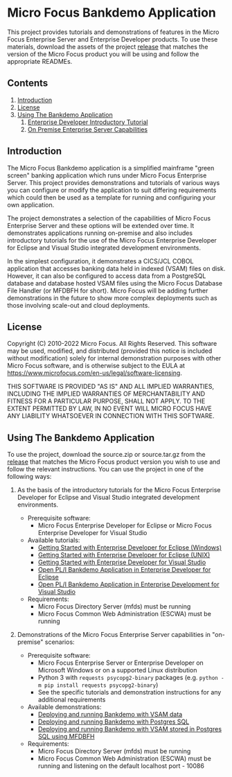 # Micro Focus Bankdemo Application
This project provides tutorials and demonstrations of features in the Micro Focus Enterprise Server and Enterprise Developer products.
To use these materials, download the assets of the project [release](https://github.com/MicroFocus/BankDemo/releases) that matches the version of the Micro Focus product you will be using and follow the appropriate READMEs.

## Contents

1. [Introduction](#intro)
1. [License](#license)
1. [Using The Bankdemo Application](#using)
    1. [Enterprise Developer Introductory Tutorial](#tutorial)
    1. [On Premise Enterprise Server Capabilities](#onprem)


## <a name="intro"></a>Introduction

The Micro Focus Bankdemo application is a simplified mainframe "green screen" banking application which runs under Micro Focus 
Enterprise Server. This project provides demonstrations and tutorials of various ways you can configure or modify the application
to suit differing requirements which could then be used as a template for running and configuring your own application.

The project demonstrates a selection of the capabilities of Micro Focus Enterprise Server and these options will be extended over time. 
It demonstrates applications running on-premise and also includes introductory tutorials for the use of
the Micro Focus Enterprise Developer for Eclipse and Visual Studio integrated development environments.

In the simplest configuration, it demonstrates a CICS/JCL COBOL application that accesses banking data held in indexed (VSAM) files on disk. However, it can also be configured to access data from a PostgreSQL database and database hosted VSAM files using the Micro Focus Database File Handler (or MFDBFH for short). Micro Focus will be adding further demonstrations in the future to show more complex deployments such as those involving scale-out and cloud deployments.

## <a name="license"></a>License

Copyright (C) 2010-2022 Micro Focus.  All Rights Reserved.
This software may be used, modified, and distributed 
(provided this notice is included without modification)
solely for internal demonstration purposes with other 
Micro Focus software, and is otherwise subject to the EULA at
https://www.microfocus.com/en-us/legal/software-licensing.

THIS SOFTWARE IS PROVIDED "AS IS" AND ALL IMPLIED 
WARRANTIES, INCLUDING THE IMPLIED WARRANTIES OF
MERCHANTABILITY AND FITNESS FOR A PARTICULAR PURPOSE,
SHALL NOT APPLY.
TO THE EXTENT PERMITTED BY LAW, IN NO EVENT WILL 
MICRO FOCUS HAVE ANY LIABILITY WHATSOEVER IN CONNECTION
WITH THIS SOFTWARE.

## <a name="using"></a>Using The Bankdemo Application
To use the project, download the source.zip or source.tar.gz from the [release](https://github.com/MicroFocus/BankDemo/releases) that matches the Micro Focus product version you wish to use and follow the relevant instructions. You can use the project in one of the following ways:
1. <a name="tutorial"></a> As the basis of the introductory tutorials for the Micro Focus Enterprise Developer for Eclipse and Visual Studio integrated development environments.
    - Prerequisite software: 
        - Micro Focus Enterprise Developer for Eclipse or Micro Focus Enterprise Developer for Visual Studio
    - Available tutorials:
        - [Getting Started with Enterprise Developer for Eclipse (Windows)](tutorial/gettingstarted/eclipse/README.md)
        - [Getting Started with Enterprise Developer for Eclipse (UNIX)](tutorial/gettingstarted/eclipseux/readme.md)
        - [Getting Started with Enterprise Developer for Visual Studio](tutorial/gettingstarted/visualstudio/readme.md)
        - [Open PL/I Bankdemo Application in Enterprise Developer for Eclipse](tutorial/gettingstarted/eclipse/PLIDemo.md)
        - [Open PL/I Bankdemo Application in Enterprise Development for Visual Studio](tutorial/gettingstarted/visualstudio/PLIDemo.md)
    - Requirements: 
        - Micro Focus Directory Server (mfds) must be running
        - Micro Focus Common Web Administration (ESCWA) must be running

2. <a name="onprem"></a> Demonstrations of the Micro Focus Enterprise Server capabilities in "on-premise" scenarios:
    - Prerequisite software: 
        - Micro Focus Enterprise Server or Enterprise Developer on Microsoft Windows or on a supported Linux distribution
        - Python 3 with `requests psycopg2-binary` packages (e.g. `python -m pip install requests psycopg2-binary`)
        - See the specific tutorials and demonstration instructions for any additional requirements
    - Available demonstrations:
        - [Deploying and running Bankdemo with VSAM data](demos/onprem/vsam/README.md) 
        - [Deploying and running Bankdemo with Postgres SQL](demos/onprem/psql/README.md) 
        - [Deploying and running Bankdemo with VSAM stored in Postgres SQL using MFDBFH](demos/onprem/psqlmfdbfh/README.md) 
    - Requirements: 
        - Micro Focus Directory Server (mfds) must be running
        - Micro Focus Common Web Administration (ESCWA) must be running and listening on the default localhost port - 10086

